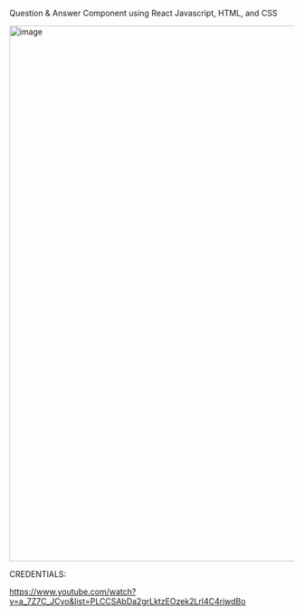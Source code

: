 Question & Answer Component using React Javascript, HTML, and CSS

<img width="946" alt="image" src="https://github.com/turgutguvenc/Question-Answer-Component/assets/63226091/e6a6c9a1-9e0a-461c-ade8-ad7d10816270">

CREDENTIALS: 

https://www.youtube.com/watch?v=a_7Z7C_JCyo&list=PLCCSAbDa2grLktzEOzek2Lrl4C4riwdBo
